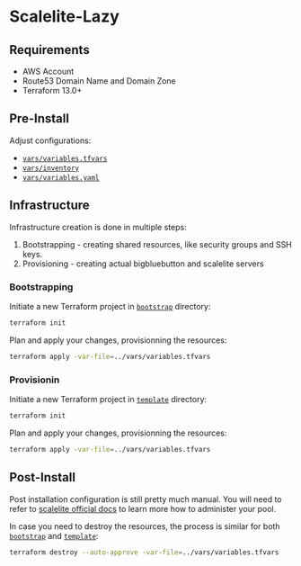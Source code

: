 # Scalelite-Lazy

## Requirements

- AWS Account
- Route53 Domain Name and Domain Zone
- Terraform 13.0+

## Pre-Install

Adjust configurations:

- [`vars/variables.tfvars`](vars/variables.tfvars)
- [`vars/inventory`](vars/inventory)
- [`vars/variables.yaml`](vars/variables.yaml)

## Infrastructure

Infrastructure creation is done in multiple steps:

1. Bootstrapping - creating shared resources, like security groups and SSH keys.
2. Provisioning - creating actual bigbluebutton and scalelite servers

### Bootstrapping

Initiate a new Terraform project in [`bootstrap`](bootstrap) directory:

```sh
terraform init
```

Plan and apply your changes, provisionning the resources:

```sh
terraform apply -var-file=../vars/variables.tfvars
```

### Provisionin

Initiate a new Terraform project in [`template`](template) directory:

```sh
terraform init
```

Plan and apply your changes, provisionning the resources:

```sh
terraform apply -var-file=../vars/variables.tfvars
```

## Post-Install

Post installation configuration is still pretty much manual. You will need to refer to [scalelite official docs](https://github.com/blindsidenetworks/scalelite#administration) to learn more how to administer your pool.

In case you need to destroy the resources, the process is similar for both [`bootstrap`](bootstrap) and [`template`](template):

```sh
terraform destroy --auto-approve -var-file=../vars/variables.tfvars
```
